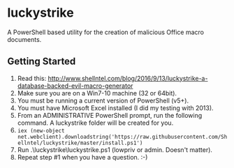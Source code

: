 # luckystrike
A PowerShell based utility for the creation of malicious Office macro documents.

## Getting Started

1. Read this: http://www.shellntel.com/blog/2016/9/13/luckystrike-a-database-backed-evil-macro-generator
2. Make sure you are on a Win7-10 machine (32 or 64bit).
3. You must be running a current version of PowerShell (v5+).
4. You must have Microsoft Excel installed (I did my testing with 2013).
5. From an ADMINISTRATIVE PowerShell prompt, run the following command. A luckystrike folder will be created for you.
  1. `iex (new-object net.webclient).downloadstring('https://raw.githubusercontent.com/Shellntel/luckystrike/master/install.ps1')`
6. Run .\luckystrike\luckystrike.ps1 (lowpriv or admin. Doesn't matter).
7. Repeat step #1 when you have a question. :-)
